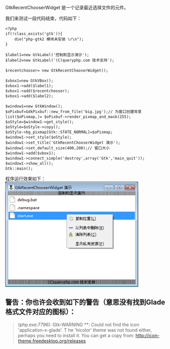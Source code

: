 GtkRecentChooserWidget 是一个记录最近选择文件的元件。

我们来测试一段代码结束，代码如下：
~~~
<?php          
if(!class_exists('gtk')){      
    die("php-gtk2 模块未安装 \r\n");     
}      
    
$label1=new GtkLabel('控制和显示演示');   
$label2=new GtkLabel('(C)queryphp.com 技术支持');   
  
$recentchooser= new GtkRecentChooserWidget();   
  
$vbox1=new GtkVBox();   
$vbox1->add($label1);   
$vbox1->add($recentchooser);   
$vbox1->add($label2);   
  
$window1=new GtkWindow();   
$oPixbuf=GdkPixbuf::new_from_file('big.jpg');// 为窗口创建背景   
list($oPixmap,)= $oPixbuf->render_pixmap_and_mask(255);   
$oStyle=$window1->get_style();   
$oStyle=$oStyle->copy();   
$oStyle->bg_pixmap[Gtk::STATE_NORMAL]=$oPixmap;   
$window1->set_style($oStyle);   
$window1->set_title('GtkRecentChooserWidget 演示');   
$window1->set_default_size(400,200);// 窗口大小   
$window1->add($vbox1);   
$window1->connect_simple('destroy',array('Gtk','main_quit'));   
$window1->show_all();   
Gtk::main(); 
~~~ 

程序运行效果如下：
![](image/screenshot_1482421968742.png)

## 警告：你也许会收到如下的警告（意思没有找到Glade格式文件对应的图标）：
> (php.exe:7796): Gtk-WARNING **: Could not find the icon 'application-x-glade'. T
> he 'hicolor' theme
> was not found either, perhaps you need to install it.
> You can get a copy from:
>         http://icon-theme.freedesktop.org/releases
